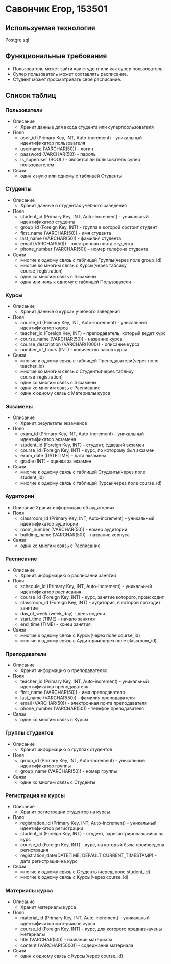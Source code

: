 # Савончик Егор, 153501
## Используемая технология
Postgre sql
## Функциональные требования
* Пользователь может зайти как студент или как супер пользователь.
* Супер пользователь может составлять расписание.
* Студент может просматривать свое расписание.
## Список таблиц
### Пользователи
* Описание
  + Хранит данные для входа студента или суперпоользователя
* Поля
  + user_id (Primary Key, INT, Auto-increment) - уникальный идентификатор пользователя
  + username (VARCHAR(50)) - логин
  + password (VARCHAR(50)) - пароль
  + is_superuser (BOOL) - является ли пользователь супер пользователем
* Связи
  + один к нулю или одному с таблицей Студенты
### Студенты
* Описание
  + Хранит данные о студентах учебного заведения
* Поля
  + student_id (Primary Key, INT, Auto-increment) - уникальный идентификатор студента
  + group_id (Foreign Key, INT) - группа в которой состоит студент
  + first_name (VARCHAR(50)) - имя студента
  + last_name (VARCHAR(50)) - фамилия студента
  + email (VARCHAR(50)) - электронная почта студента
  + phone_number (VARCHAR(50)) - номер телефона студента
* Связи
  + многие к одному связь с таблицей Группы(через поле group_id)
  + многие ко многим связь с Курсы(через таблицу course_registration)
  + один ко многим связь с Экзамены
  + один или ноль к одному с таблицей Пользователи
### Курсы
* Описание
  + Хранит данные о курсах учебного заведения
* Поля
  + course_id (Primary Key, INT, Auto-increment) - уникальный идентификатор курса
  + teacher_id (Foreign Key, INT) - преподаватель, который ведет курс
  + course_name (VARCHAR(50)) - название курса
  + course_description (VARCHAR(1000)) - описание курса
  + number_of_hours (INT) - количество часов курса
* Связи
  + многие к одному связь с таблицей Преподаватели(через поле teacher_id)
  + многие ко многим связь с Студенты(через таблицу course_registration)
  + один ко многим связь с Экзамены
  + один ко многим связь с Расписание
  + один к одному связь с Материалы курса
### Экзамены
* Описание
  + Хранит результаты экзаменов
* Поля
  + exam_id (Primary Key, INT, Auto-increment) - уникальный идентификатор экзамена
  + student_id (Foreign Key, INT) - студент, сдавший экзамен
  + course_id (Foreign Key, INT) - курс, по которому был экзамен
  + exam_date (DATETIME) - дата экзамена
  + gradle (INT) - оценка за экзамен
* Связи
  + многие к одному связь с таблицей Студенты(через поле student_id)
  + многие к одному связь с таблицей Курсы(через поле course_id)
### Аудитории
* Описание
  Хранит информацию об аудиториях
* Поля
  + classroom_id (Primary Key, INT, Auto-increment) - уникальный идентификатор аудитории
  + room_number (VARCHAR(50)) - номер аудитории
  + building_name (VARCHAR(50)) - название корпуса
* Связи
  + один ко многим связь с Расписание
### Расписание
* Описание
  + Хранит информацию о расписании занятий
* Поля
  + schedule_id (Primary Key, INT, Auto-increment) - уникальный идентификатор расписания
  + course_id (Foreign Key, INT) - курс, занятие которого, происходит
  + classroom_id (Foreign Key, INT) - аудитория, в которой проходит занятие
  + day_of_week (week_day) - день недели
  + start_time (TIME) - начало занятия
  + end_time (TIME) - конец занятия
* Связи
  + многие к одному связь с Курсы(через поле course_id)
  + многие к одному связь с Аудитории(через поле classroom_id)
### Преподаватели
* Описание
  + Хранит информацию о преподавателях
* Поля
  + teacher_id (Primary Key, INT, Auto-increment) - уникальный идентификатор преподавателя
  + first_name (VARCHAR(50)) - имя преподавателя
  + last_name (VARCHAR(50)) - фамилия преподавателя
  + email (VARCHAR(50)) - электронная почта преподавателя
  + phone_number (VARCHAR(50)) - телефон преподавателя
* Связи
  + один ко многим связь с Курсы
### Группы студентов
* Описание
  + Хранит информацию о группах студентов
* Поля
  + group_id (Primary Key, INT, Auto-increment) - уникальный идентификатор группы
  + group_name (VARCHAR(50)) - номер группы
* Связи
  + один ко многим связь с Студенты
### Регистрация на курсы
* Описание
  + Хранит регистрации студентов на курсы
* Поля
  + registration_id (Primary Key, INT, Auto-increment) - уникальный идентификатор регистрации
  + student_id (Foreign Key, INT) - студент, зарегистрировавшийся на курс
  + course_id (Foreign Key, INT) - курс, на который была произведена регистрация
  + registration_date(DATETIME, DEFAULT CURRENT_TIMESTAMP) - дата регистрации на курс 
* Связи
  + многие к одному связь с Студенты(черещ поле student_id)
  + многие к одному связь с Курсы(через course_id)
### Материалы курса
* Описание
  + Хранит материалы курса
* Поля
  + material_id (Primary Key, INT, Auto-increment) - уникальный идентификатор материалов курса
  + course_id (Foreign Key, INT) - курс, для которого предназначены метериалы
  + title (VARCHAR(50)) - название материала
  + content (VARCHAR(5000)) - содержание материала
* Связи
  + один к одному связь с Курсы(через course_id)
